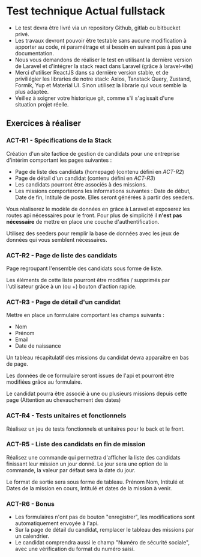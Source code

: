 # Test technique Actual fullstack
- Le test devra être livré via un repository Github, gitlab ou bitbucket privé.
- Les travaux devront pouvoir être testable sans aucune modification à apporter au code, ni paramétrage et si besoin en suivant pas à pas une documentation.
- Nous vous demandons de réaliser le test en utilisant la dernière version de Laravel et d'intégrer la stack react dans Laravel (grâce à laravel-vite)
- Merci d'utiliser ReactJS dans sa dernière version stable, et de priviliégier les libraries de notre stack: Axios, Tanstack Query, Zustand, Formik, Yup et Material UI. Sinon utilisez la librarie qui vous semble la plus adaptée.
- Veillez à soigner votre historique git, comme s'il s'agissait d'une situation projet réelle.

## Exercices à réaliser

### ACT-R1 - Spécifications de la Stack
Création d'un site factice de gestion de candidats pour une entreprise d'intérim comportant les pages suivantes :
- Page de liste des candidats (homepage) (contenu défini en *ACT-R2*)
- Page de détail d'un candidat (contenu défini en *ACT-R3*)
- Les candidats pourront être associés à des missions.
- Les missions comporterons les informations suivantes : Date de début, Date de fin, Intitulé de poste. Elles seront générées à partir des seeders.

Vous réaliserez le modèle de données en grâce à Laravel et exposerez les routes api nécessaires pour le front. Pour plus de simplicité il **n'est pas nécessaire** de mettre en place une couche d'authentification.

Utilisez des seeders pour remplir la base de données avec les jeux de données qui vous semblent nécessaires.

### ACT-R2 - Page de liste des candidats
Page regroupant l'ensemble des candidats sous forme de liste.

Les éléments de cette liste pourront être modifiés / supprimés par l'utilisateur grâce à un (ou +) bouton d'action rapide.

### ACT-R3 - Page de détail d'un candidat
Mettre en place un formulaire comportant les champs suivants :
- Nom
- Prénom
- Email
- Date de naissance

Un tableau récapitulatif des missions du candidat devra apparaître en bas de page.

Les données de ce formulaire seront issues de l'api et pourront être modifiées grâce au formulaire.

Le candidat pourra être associé à une ou plusieurs missions depuis cette page (Attention au chevauchement des dates)

### ACT-R4 - Tests unitaires et fonctionnels

Réalisez un jeu de tests fonctionnels et unitaires pour le back et le front.

### ACT-R5 - Liste des candidats en fin de mission

Réalisez une commande qui permettra d'afficher la liste des candidats finissant leur mission un jour donné. Le jour sera une option de la commande, la valeur par défaut sera la date du jour.

Le format de sortie sera sous forme de tableau. Prénom Nom, Intitulé et Dates de la mission en cours, Intitulé et dates de la mission à venir.

### ACT-R6 - Bonus
- Les formulaires n'ont pas de bouton "enregistrer", les modifications sont automatiquement envoyée à l'api.
- Sur la page de détail du candidat, remplacer le tableau des missions par un calendrier.
- Le candidat comprendra aussi le champ "Numéro de sécurité sociale", avec une vérification du format du numéro saisi.
